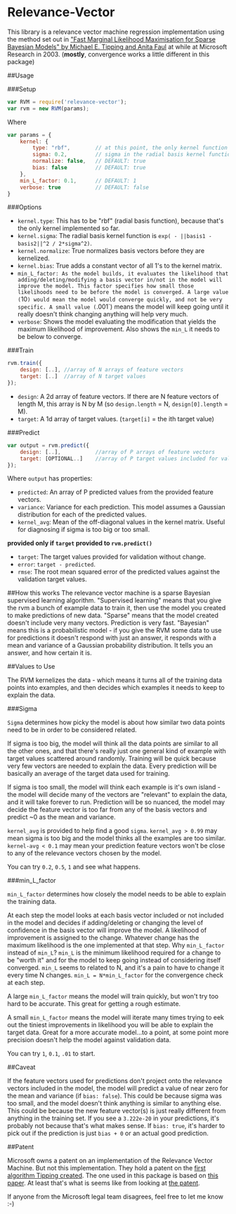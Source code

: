 # Relevance-Vector

This library is a relevance vector machine regression implementation using the method set out in ["Fast Marginal Likelihood Maximisation for Sparse Bayesian Models" by Michael E. Tipping and Anita Faul](http://www.miketipping.com/papers/met-fastsbl.pdf) at while at Microsoft Research in 2003. (**mostly**, convergence works a little different in this package)

##Usage

###Setup

```javascript
var RVM = require('relevance-vector');
var rvm = new RVM(params);
```

Where 
```javascript
var params = {
    kernel: {
        type: "rbf",        // at this point, the only kernel function implemented
        sigma: 0.2,         // sigma in the radial basis kernel function (scalar)
        normalize: false,   // DEFAULT: true 
        bias: false         // DEFAULT: true
    },
    min_L_factor: 0.1,      // DEFAULT: 1
    verbose: true           // DEFAULT: false
}
```

###Options
* `kernel.type`: This has to be "rbf" (radial basis function), because that's the only kernel implemented so far.
* `kernel.sigma`: The radial basis kernel function is `exp( - ||basis1 - basis2||^2 / 2*sigma^2)`.
* `kernel.normalize`: True normalizes basis vectors before they are kernelized.
* `kernel.bias`: True adds a constant vector of all 1's to the kernel matrix.
* `min_L_factor: As the model builds, it evaluates the likelihood that adding/deleting/modifying a basis vector in/not in the model will improve the model. This factor specifies how small those likelihoods need to be before the model is converged. A large value (`10`) would mean the model would converge quickly, and not be very specific. A small value (`.001`) means the model will keep going until it really doesn't think changing anything will help very much.
* `verbose`: Shows the model evaluating the modification that yields the maximum likelihood of improvement. Also shows the `min_L` it needs to be below to converge.

###Train

```javascript
rvm.train({
    design: [..], //array of N arrays of feature vectors
    target: [..]  //array of N target values
});
```

* `design`: A 2d array of feature vectors. If there are N feature vectors of length M, this array is N by M (so `design.length` = N, `design[0].length` = M).
* `target`: A 1d array of target values. (`target[i]` = the ith target value)

###Predict

```javascript
var output = rvm.predict({
    design: [..],           //array of P arrays of feature vectors
    target: [OPTIONAL..]    //array of P target values included for validation
});
```

Where `output` has properties:

* `predicted`: An array of P predicted values from the provided feature vectors.
* `variance`: Variance for each prediction. This model assumes a Gaussian distribution for each of the predicted values.
* `kernel_avg`: Mean of the off-diagonal values in the kernel matrix. Useful for diagnosing if sigma is too big or too small.

**provided only if `target` provided to `rvm.predict()`**

* `target`: The target values provided for validation without change.
* `error`: `target - predicted`.
* `rmse`: The root mean squared error of the predicted values against the validation target values.

##How this works
The relevance vector machine is a sparse Bayesian supervised learning algorithm. "Supervised learning" means that you give the rvm a bunch of example data to train it, then use the model you created to make predictions of new data. "Sparse" means that the model created doesn't include very many vectors. Prediction is very fast. "Bayesian" means this is a probabilistic model - if you give the RVM some data to use for predictions it doesn't respond with just an answer, it responds with a mean and variance of a Gaussian probability distribution. It tells you an answer, and how certain it is.

##Values to Use

The RVM kernelizes the data - which means it turns all of the training data points into examples, and then decides which examples it needs to keep to explain the data.

###Sigma

 `Sigma` determines how picky the model is about how similar two data points need to be in order to be considered related.
 
 If sigma is too big, the model will think all the data points are similar to all the other ones, and that there's really just one general kind of example with target values scattered around randomly. Training will be quick because very few vectors are needed to explain the data. Every prediction will be basically an average of the target data used for training.
 
 If sigma is too small, the model will think each example is it's own island - the model will decide many of the vectors are "relevant" to explain the data, and it will take forever to run. Prediction will be so nuanced, the model may decide the feature vector is too far from any of the basis vectors and predict ~0 as the mean and variance.
 
 `kernel_avg` is provided to help find a good `sigma`. `kernel_avg > 0.99` may mean sigma is too big and the model thinks all the examples are too similar. `kernel-avg < 0.1` may mean your prediction feature vectors won't be close to any of the relevance vectors chosen by the model.
 
 You can try `0.2`, `0.5`, `1` and see what happens.

###min_L_factor

`min_L_factor` determines how closely the model needs to be able to explain the training data.

At each step the model looks at each basis vector included or not included in the model and decides if adding/deleting or changing the level of confidence in the basis vector will improve the model. A likelihood of improvement is assigned to the change. Whatever change has the maximum likelihood is the one implemented at that step. Why `min_L_factor` instead of `min_L`? `min_L` is the minimum likelihood required for a change to be "worth it" and for the model to keep going instead of considering itself converged. `min_L` seems to related to N, and it's a pain to have to change it every time N changes. `min_L = N*min_L_factor` for the convergence check at each step.

A large `min_L_factor` means the model will train quickly, but won't try too hard to be accurate. This great for getting a rough estimate.

A small `min_L_factor` means the model will iterate many times trying to eek out the tiniest improvements in likelihood you will be able to explain the target data. Great for a more accurate model...to a point, at some point more precision doesn't help the model against validation data.

You can try `1`, `0.1`, `.01` to start.

##Caveat

If the feature vectors used for predictions don't project onto the relevance vectors included in the model, the model will predict a value of near zero for the mean and variance (if `bias: false`). This could be because sigma was too small, and the model doesn't think anything is similar to anything else. This could be because the new feature vector(s) is just really different from anything in the training set. If you see a `3.222e-20` in your predictions, it's probably not because that's what makes sense. If `bias: true`, it's harder to pick out if the prediction is just `bias + 0` or an actual good prediction.

##Patent

Microsoft owns a patent on an implementation of the Relevance Vector Machine. But not this implementation. They hold a patent on the [first algorithm Tipping created](http://www.jmlr.org/papers/volume1/tipping01a/tipping01a.pdf). The one used in this package is based on [this paper](http://www.miketipping.com/papers/met-fastsbl.pdf). At least that's what is seems like from looking at [the patent](https://www.google.com/patents/US6633857).

If anyone from the Microsoft legal team disagrees, feel free to let me know :-)